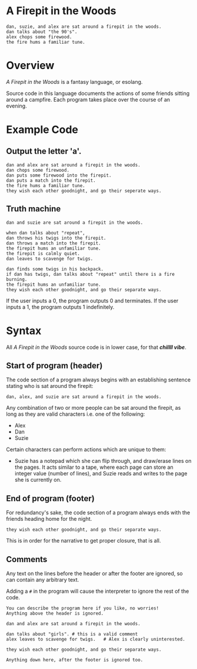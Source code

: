 # A Firepit in the Woods
```
dan, suzie, and alex are sat around a firepit in the woods.
dan talks about "the 90's".
alex chops some firewood.
the fire hums a familiar tune.
```


# Overview
*A Firepit in the Woods* is a fantasy language, or esolang. 

Source code in this language documents the actions of some friends sitting around a campfire. 
Each program takes place over the course of an evening.

# Example Code
## Output the letter 'a'.
```
dan and alex are sat around a firepit in the woods.
dan chops some firewood.
dan puts some firewood into the firepit.
dan puts a match into the firepit.
the fire hums a familiar tune.
they wish each other goodnight, and go their seperate ways.
```
## Truth machine

    dan and suzie are sat around a firepit in the woods.

    when dan talks about "repeat",
    dan throws his twigs into the firepit.
    dan throws a match into the firepit.
    the firepit hums an unfamiliar tune.
    the firepit is calmly quiet.
    dan leaves to scavenge for twigs.

    dan finds some twigs in his backpack.
    if dan has twigs, dan talks about "repeat" until there is a fire burning.
    the firepit hums an unfamiliar tune.
    they wish each other goodnight, and go their separate ways.
If the user inputs a 0, the program outputs 0 and terminates.
If the user inputs a 1, the program outputs 1 indefinitely.

# Syntax
All *A Firepit in the Woods* source code is in lower case, for that ***chillll vibe***.

## Start of program (header)
The code section of a program always begins with an establishing sentence stating who is sat around the firepit:

    dan, alex, and suzie are sat around a firepit in the woods.

Any combination of two or more people can be sat around the firepit, as long as they are valid characters i.e. one of the following:
 - Alex
 - Dan
 - Suzie

Certain characters can perform actions which are unique to them:
- Suzie has a notepad which she can flip through, and draw/erase lines on the pages. It acts similar to a tape, where each page can store an integer value (number of lines), and Suzie reads and writes to the page she is currently on.

## End of program (footer)
For redundancy's sake, the code section of a program always ends with the friends heading home for the night.

    they wish each other goodnight, and go their separate ways.

This is in order for the narrative to get proper closure, that is all.

## Comments
Any text on the lines before the header or after the footer are ignored, so can contain any arbitrary text.

Adding a `#` in the program will cause the interpreter to ignore the rest of the code.

    You can describe the program here if you like, no worries!
    Anything above the header is ignored.

    dan and alex are sat around a firepit in the woods.

    dan talks about "girls". # this is a valid comment
    alex leaves to scavenge for twigs.   # Alex is clearly uninterested.

    they wish each other goodnight, and go their separate ways.

    Anything down here, after the footer is ignored too.

